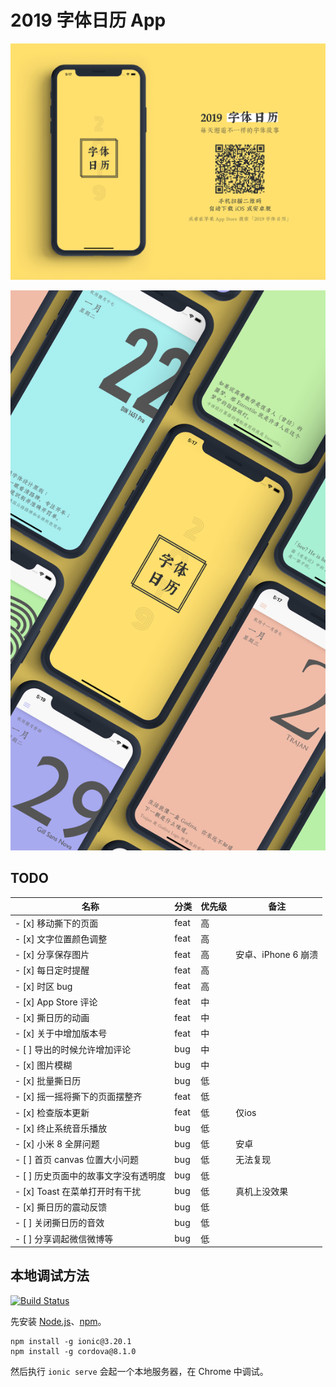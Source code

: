 # 2019 字体日历 App

![Website](./design/website.png)

![Design](./design/all.png)

## TODO

| 名称                            | 分类    | 优先级 | 备注 |
|--------------------------------|---------|------|------|
| - [x] 移动撕下的页面              | feat    | 高   |     |
| - [x] 文字位置颜色调整             | feat    | 高   |     |
| - [x] 分享保存图片                | feat    | 高    | 安卓、iPhone 6 崩溃 |
| - [x] 每日定时提醒                | feat    | 高    |     |
| - [x] 时区 bug                   | feat    | 高    |     |
| - [x] App Store 评论             | feat    | 中    |     |
| - [x] 撕日历的动画                | feat    | 中    |     |
| - [x] 关于中增加版本号             | feat    | 中    |     |
| - [ ] 导出的时候允许增加评论        | bug    | 中    |      |
| - [x] 图片模糊                    | bug    | 中    |      |
| - [x] 批量撕日历                  | bug    | 低    |     |
| - [x] 摇一摇将撕下的页面摆整齐      | feat    | 低    |     |
| - [x] 检查版本更新                | feat    | 低    | 仅ios |
| - [x] 终止系统音乐播放             | bug     | 低    |    |
| - [x] 小米 8 全屏问题             | bug     | 低    | 安卓 |
| - [ ] 首页 canvas 位置大小问题     | bug     | 低    | 无法复现 |
| - [ ] 历史页面中的故事文字没有透明度 | bug     | 低    |     |
| - [x] Toast 在菜单打开时有干扰     | bug     | 低    | 真机上没效果    |
| - [x] 撕日历的震动反馈             | bug     | 低    |     |
| - [ ] 关闭撕日历的音效             | bug     | 低    |     |
| - [ ] 分享调起微信微博等            | bug     | 低    |     |

## 本地调试方法

[![Build Status](https://travis-ci.com/Ovilia/2019-typography-calendar.svg?branch=master)](https://travis-ci.com/Ovilia/2019-typography-calendar)

先安装 [Node.js](https://nodejs.org/en/)、[npm](https://www.npmjs.com/get-npm)。

```
npm install -g ionic@3.20.1
npm install -g cordova@8.1.0
```

然后执行 `ionic serve` 会起一个本地服务器，在 Chrome 中调试。
